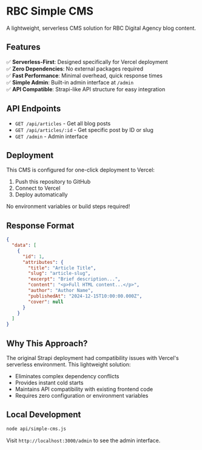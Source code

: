 # RBC Simple CMS

A lightweight, serverless CMS solution for RBC Digital Agency blog content.

## Features

✅ **Serverless-First**: Designed specifically for Vercel deployment  
✅ **Zero Dependencies**: No external packages required  
✅ **Fast Performance**: Minimal overhead, quick response times  
✅ **Simple Admin**: Built-in admin interface at `/admin`  
✅ **API Compatible**: Strapi-like API structure for easy integration  

## API Endpoints

- `GET /api/articles` - Get all blog posts
- `GET /api/articles/:id` - Get specific post by ID or slug
- `GET /admin` - Admin interface

## Deployment

This CMS is configured for one-click deployment to Vercel:

1. Push this repository to GitHub
2. Connect to Vercel
3. Deploy automatically

No environment variables or build steps required!

## Response Format

```json
{
  "data": [
    {
      "id": 1,
      "attributes": {
        "title": "Article Title",
        "slug": "article-slug",
        "excerpt": "Brief description...",
        "content": "<p>Full HTML content...</p>",
        "author": "Author Name",
        "publishedAt": "2024-12-15T10:00:00.000Z",
        "cover": null
      }
    }
  ]
}
```

## Why This Approach?

The original Strapi deployment had compatibility issues with Vercel's serverless environment. This lightweight solution:

- Eliminates complex dependency conflicts
- Provides instant cold starts
- Maintains API compatibility with existing frontend code
- Requires zero configuration or environment variables

## Local Development

```bash
node api/simple-cms.js
```

Visit `http://localhost:3000/admin` to see the admin interface.